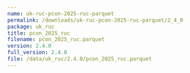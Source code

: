 ```yaml
---
name: uk-ruc-pcon-2025-ruc-parquet
permalink: /downloads/uk-ruc-pcon-2025-ruc-parquet/2_4_0
package: uk_ruc
title: pcon_2025_ruc
filename: pcon_2025_ruc.parquet
version: 2.4.0
full_version: 2.4.0
file: /data/uk_ruc/2.4.0/pcon_2025_ruc.parquet
---
```

